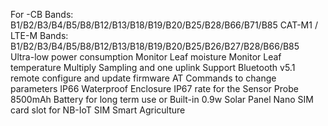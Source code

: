 For -CB Bands: B1/B2/B3/B4/B5/B8/B12/B13/B18/B19/B20/B25/B28/B66/B71/B85
CAT-M1 / LTE-M Bands: B1/B2/B3/B4/B5/B8/B12/B13/B18/B19/B20/B25/B26/B27/B28/B66/B85
Ultra-low power consumption
Monitor Leaf moisture
Monitor Leaf temperature
Multiply Sampling and one uplink
Support Bluetooth v5.1 remote configure and update firmware
AT Commands to change parameters
IP66 Waterproof Enclosure
IP67 rate for the Sensor Probe
8500mAh Battery for long term use or Built-in 0.9w Solar Panel
Nano SIM card slot for NB-IoT SIM
Smart Agriculture
